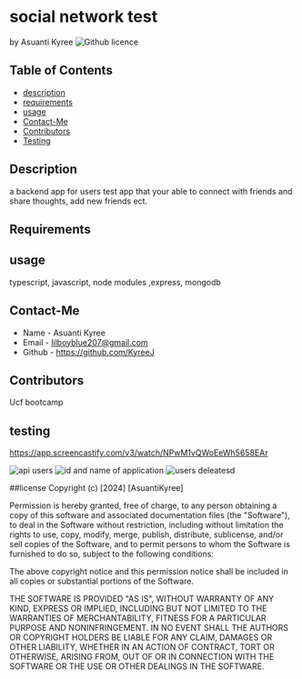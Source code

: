 # social network test

  by Asuanti Kyree
  ![Github licence](https://choosealicense.com/licenses/mit/#)
  ## Table of Contents 
  * [ description](#description)
  * [requirements](#requirments)
  * [usage](#usage)
  * [Contact-Me](#Contact-Me)
  * [Contributors](#Contributors)
  * [Testing](#testing)
  ## Description
  a backend app for users test app that your able to connect with friends and share thoughts, add new friends ect.
  ## Requirements
  
  ## usage
   typescript, javascript, node modules ,express, mongodb
  ## Contact-Me
  * Name - Asuanti Kyree
  * Email - lilboyblue207@gmail.com
  * Github - https://github.com/KyreeJ
  ## Contributors
 Ucf bootcamp 
  ## testing
  https://app.screencastify.com/v3/watch/NPwM1vQWoEeWh5658EAr



![api users](<Screenshot 2024-12-29 at 6.52.21 PM.png>)
![id and name of application](<Screenshot 2024-12-29 at 6.52.32 PM.png>)
![users deleatesd](<Screenshot 2024-12-29 at 6.52.38 PM.png>)





  
  
  ##license
Copyright (c) [2024] [AsuantiKyree]

Permission is hereby granted, free of charge, to any person obtaining a copy
of this software and associated documentation files (the "Software"), to deal
in the Software without restriction, including without limitation the rights
to use, copy, modify, merge, publish, distribute, sublicense, and/or sell
copies of the Software, and to permit persons to whom the Software is
furnished to do so, subject to the following conditions:

The above copyright notice and this permission notice shall be included in all
copies or substantial portions of the Software.

THE SOFTWARE IS PROVIDED "AS IS", WITHOUT WARRANTY OF ANY KIND, EXPRESS OR
IMPLIED, INCLUDING BUT NOT LIMITED TO THE WARRANTIES OF MERCHANTABILITY,
FITNESS FOR A PARTICULAR PURPOSE AND NONINFRINGEMENT. IN NO EVENT SHALL THE
AUTHORS OR COPYRIGHT HOLDERS BE LIABLE FOR ANY CLAIM, DAMAGES OR OTHER
LIABILITY, WHETHER IN AN ACTION OF CONTRACT, TORT OR OTHERWISE, ARISING FROM,
OUT OF OR IN CONNECTION WITH THE SOFTWARE OR THE USE OR OTHER DEALINGS IN THE
SOFTWARE.
